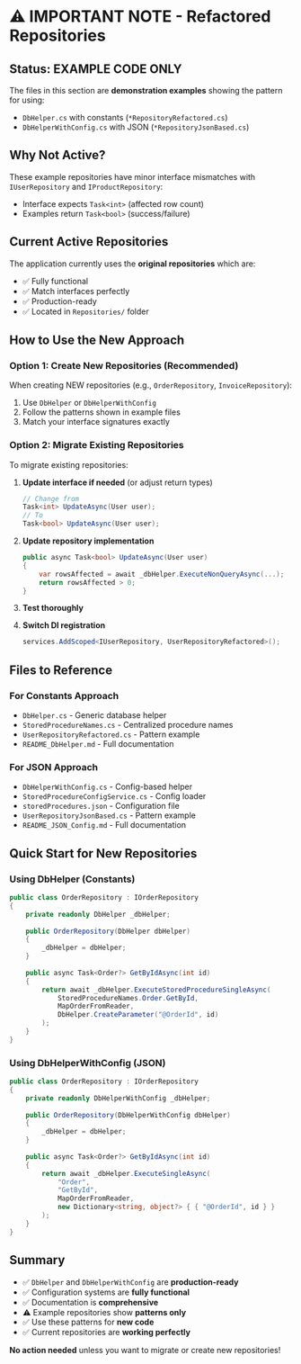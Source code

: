 # ⚠️ IMPORTANT NOTE - Refactored Repositories

## Status: EXAMPLE CODE ONLY

The files in this section are **demonstration examples** showing the pattern for using:
- `DbHelper.cs` with constants (`*RepositoryRefactored.cs`)
- `DbHelperWithConfig.cs` with JSON (`*RepositoryJsonBased.cs`)

## Why Not Active?

These example repositories have minor interface mismatches with `IUserRepository` and `IProductRepository`:
- Interface expects `Task<int>` (affected row count)
- Examples return `Task<bool>` (success/failure)

## Current Active Repositories

The application currently uses the **original repositories** which are:
- ✅ Fully functional
- ✅ Match interfaces perfectly
- ✅ Production-ready
- ✅ Located in `Repositories/` folder

## How to Use the New Approach

### Option 1: Create New Repositories (Recommended)
When creating NEW repositories (e.g., `OrderRepository`, `InvoiceRepository`):
1. Use `DbHelper` or `DbHelperWithConfig`
2. Follow the patterns shown in example files
3. Match your interface signatures exactly

### Option 2: Migrate Existing Repositories
To migrate existing repositories:

1. **Update interface if needed** (or adjust return types)
   ```csharp
   // Change from
   Task<int> UpdateAsync(User user);
   // To
   Task<bool> UpdateAsync(User user);
   ```

2. **Update repository implementation**
   ```csharp
   public async Task<bool> UpdateAsync(User user)
   {
       var rowsAffected = await _dbHelper.ExecuteNonQueryAsync(...);
       return rowsAffected > 0;
   }
   ```

3. **Test thoroughly**

4. **Switch DI registration**
   ```csharp
   services.AddScoped<IUserRepository, UserRepositoryRefactored>();
   ```

## Files to Reference

### For Constants Approach
- `DbHelper.cs` - Generic database helper
- `StoredProcedureNames.cs` - Centralized procedure names
- `UserRepositoryRefactored.cs` - Pattern example
- `README_DbHelper.md` - Full documentation

### For JSON Approach
- `DbHelperWithConfig.cs` - Config-based helper
- `StoredProcedureConfigService.cs` - Config loader
- `storedProcedures.json` - Configuration file
- `UserRepositoryJsonBased.cs` - Pattern example
- `README_JSON_Config.md` - Full documentation

## Quick Start for New Repositories

### Using DbHelper (Constants)
```csharp
public class OrderRepository : IOrderRepository
{
    private readonly DbHelper _dbHelper;
    
    public OrderRepository(DbHelper dbHelper)
    {
        _dbHelper = dbHelper;
    }
    
    public async Task<Order?> GetByIdAsync(int id)
    {
        return await _dbHelper.ExecuteStoredProcedureSingleAsync(
            StoredProcedureNames.Order.GetById,
            MapOrderFromReader,
            DbHelper.CreateParameter("@OrderId", id)
        );
    }
}
```

### Using DbHelperWithConfig (JSON)
```csharp
public class OrderRepository : IOrderRepository
{
    private readonly DbHelperWithConfig _dbHelper;
    
    public OrderRepository(DbHelperWithConfig dbHelper)
    {
        _dbHelper = dbHelper;
    }
    
    public async Task<Order?> GetByIdAsync(int id)
    {
        return await _dbHelper.ExecuteSingleAsync(
            "Order",
            "GetById",
            MapOrderFromReader,
            new Dictionary<string, object?> { { "@OrderId", id } }
        );
    }
}
```

## Summary

- ✅ `DbHelper` and `DbHelperWithConfig` are **production-ready**
- ✅ Configuration systems are **fully functional**
- ✅ Documentation is **comprehensive**
- ⚠️ Example repositories show **patterns only**
- ✅ Use these patterns for **new code**
- ✅ Current repositories are **working perfectly**

**No action needed** unless you want to migrate or create new repositories!
